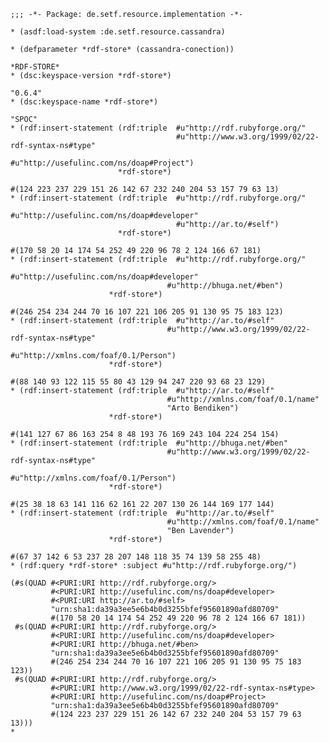     ;;; -*- Package: de.setf.resource.implementation -*-

    * (asdf:load-system :de.setf.resource.cassandra)

    * (defparameter *rdf-store* (cassandra-conection))

    *RDF-STORE*
    * (dsc:keyspace-version *rdf-store*)

    "0.6.4"
    * (dsc:keyspace-name *rdf-store*)

    "SPOC"
    * (rdf:insert-statement (rdf:triple  #u"http://rdf.rubyforge.org/"
                                         #u"http://www.w3.org/1999/02/22-rdf-syntax-ns#type"
                                         #u"http://usefulinc.com/ns/doap#Project")
                            *rdf-store*)

    #(124 223 237 229 151 26 142 67 232 240 204 53 157 79 63 13)
    * (rdf:insert-statement (rdf:triple  #u"http://rdf.rubyforge.org/"
                                         #u"http://usefulinc.com/ns/doap#developer"
                                         #u"http://ar.to/#self")
                            *rdf-store*)

    #(170 58 20 14 174 54 252 49 220 96 78 2 124 166 67 181)
    * (rdf:insert-statement (rdf:triple  #u"http://rdf.rubyforge.org/"
                                       #u"http://usefulinc.com/ns/doap#developer"
                                       #u"http://bhuga.net/#ben")
                          *rdf-store*)

    #(246 254 234 244 70 16 107 221 106 205 91 130 95 75 183 123)
    * (rdf:insert-statement (rdf:triple  #u"http://ar.to/#self"
                                       #u"http://www.w3.org/1999/02/22-rdf-syntax-ns#type"
                                       #u"http://xmlns.com/foaf/0.1/Person")
                          *rdf-store*)

    #(88 140 93 122 115 55 80 43 129 94 247 220 93 68 23 129)
    * (rdf:insert-statement (rdf:triple  #u"http://ar.to/#self"
                                       #u"http://xmlns.com/foaf/0.1/name"
                                       "Arto Bendiken")
                          *rdf-store*)

    #(141 127 67 86 163 254 8 48 193 76 169 243 104 224 254 154)
    * (rdf:insert-statement (rdf:triple  #u"http://bhuga.net/#ben"
                                       #u"http://www.w3.org/1999/02/22-rdf-syntax-ns#type"
                                       #u"http://xmlns.com/foaf/0.1/Person")
                          *rdf-store*)

    #(25 38 18 63 141 116 62 161 22 207 130 26 144 169 177 144)
    * (rdf:insert-statement (rdf:triple  #u"http://ar.to/#self"
                                       #u"http://xmlns.com/foaf/0.1/name"
                                       "Ben Lavender")
                          *rdf-store*)

    #(67 37 142 6 53 237 28 207 148 118 35 74 139 58 255 48)
    * (rdf:query *rdf-store* :subject #u"http://rdf.rubyforge.org/")

    (#s(QUAD #<PURI:URI http://rdf.rubyforge.org/>
             #<PURI:URI http://usefulinc.com/ns/doap#developer>
             #<PURI:URI http://ar.to/#self>
             "urn:sha1:da39a3ee5e6b4b0d3255bfef95601890afd80709"
             #(170 58 20 14 174 54 252 49 220 96 78 2 124 166 67 181))
     #s(QUAD #<PURI:URI http://rdf.rubyforge.org/>
             #<PURI:URI http://usefulinc.com/ns/doap#developer>
             #<PURI:URI http://bhuga.net/#ben>
             "urn:sha1:da39a3ee5e6b4b0d3255bfef95601890afd80709"
             #(246 254 234 244 70 16 107 221 106 205 91 130 95 75 183 123))
     #s(QUAD #<PURI:URI http://rdf.rubyforge.org/>
             #<PURI:URI http://www.w3.org/1999/02/22-rdf-syntax-ns#type>
             #<PURI:URI http://usefulinc.com/ns/doap#Project>
             "urn:sha1:da39a3ee5e6b4b0d3255bfef95601890afd80709"
             #(124 223 237 229 151 26 142 67 232 240 204 53 157 79 63 13)))
    *